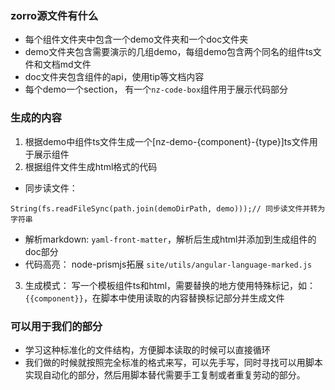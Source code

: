 ### zorro源文件有什么
- 每个组件文件夹中包含一个demo文件夹和一个doc文件夹
- demo文件夹包含需要演示的几组demo，每组demo包含两个同名的组件ts文件和文档md文件
- doc文件夹包含组件的api，使用tip等文档内容
- 每个demo一个section， 有一个```nz-code-box```组件用于展示代码部分

### 生成的内容
1. 根据demo中组件ts文件生成一个[nz-demo-{component}-{type}]ts文件用于展示组件
2. 根据组件文件生成html格式的代码
- 同步读文件：
```
String(fs.readFileSync(path.join(demoDirPath, demo)));// 同步读文件并转为字符串
```
- 解析markdown: ```yaml-front-matter```，解析后生成html并添加到生成组件的doc部分
- 代码高亮： node-prismjs拓展 ```site/utils/angular-language-marked.js```
3. 生成模式： 写一个模板组件ts和html，需要替换的地方使用特殊标记，如： ```{{component}}```，在脚本中使用读取的内容替换标记部分并生成文件

### 可以用于我们的部分
- 学习这种标准化的文件结构，方便脚本读取的时候可以直接循环
- 我们做的时候就按照完全标准的格式来写，可以先手写，同时寻找可以用脚本实现自动化的部分，然后用脚本替代需要手工复制或者重复劳动的部分。
